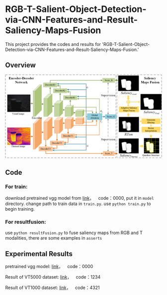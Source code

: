 # RGB-T-Salient-Object-Detection-via-CNN-Features-and-Result-Saliency-Maps-Fusion
This project provides the codes and results for 'RGB-T-Salient-Object-Detection-via-CNN-Features-and-Result-Saliency-Maps-Fusion.'

## Overview
![image](https://github.com/xanxuso/RGB-T-Salient-Object-Detection-via-CNN-Features-and-Result-Saliency-Maps-Fusion/blob/main/network.png)

## Code
### For train:
download pretrained vgg model from [link](https://pan.baidu.com/s/1DDHhmjau01Oo775mi1wdgw)，&emsp;code：0000, put it in `model` directory.
change path to train data in `train.py`.
use `python train.py` to begin training.
### For resultfusion:
use `python resultFusion.py` to fuse saliency maps from RGB and T modalities, there are some examples in `asserts`

## Experimental Results
pretrained vgg model: [link](https://pan.baidu.com/s/1DDHhmjau01Oo775mi1wdgw)，&emsp;code：0000

Result of VT5000 dataset: [link](https://pan.baidu.com/s/1jn6Y9vi7qhnTIpHiW8anWA)，&emsp;code：1234

Result of VT1000 dataset: [link](https://pan.baidu.com/s/1jex2q55VZeSalOYWCtC4BQ)，&emsp;code：4321
